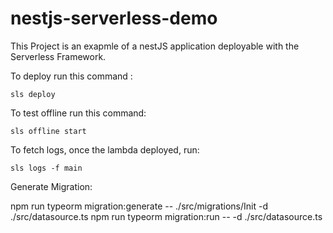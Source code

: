 # nestjs-serverless-demo

This Project is an exapmle of a nestJS application deployable with the Serverless Framework.

To deploy run this command :

```
sls deploy
```

To test offline run this command:

```
sls offline start
```

To fetch logs, once the lambda deployed, run:

```
sls logs -f main
```

Generate Migration:

npm run typeorm migration:generate -- ./src/migrations/Init -d ./src/datasource.ts
npm run typeorm migration:run -- -d ./src/datasource.ts
